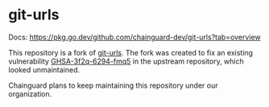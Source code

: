 # git-urls

Docs: https://pkg.go.dev/github.com/chainguard-dev/git-urls?tab=overview


This repository is a fork of [git-urls](https://github.com/whilp/git-urls). The fork was created to fix an existing vulnerability [GHSA-3f2q-6294-fmq5](https://github.com/advisories/GHSA-3f2q-6294-fmq5) in the upstream repository, which looked unmaintained.

Chainguard plans to keep maintaining this repository under our organization.
